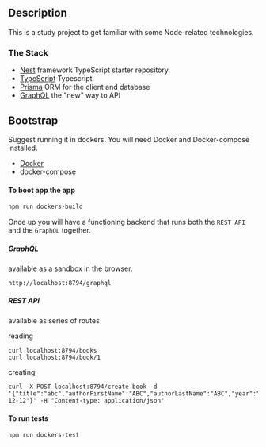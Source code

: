 
## Description

This is a study project to get familiar with some Node-related technologies.

### The Stack

- [Nest](https://github.com/nestjs/nest) framework TypeScript starter repository.
- [TypeScript](https://github.com/Microsoft/TypeScript) Typescript
- [Prisma](https://github.com/prisma/prisma/tree/HEAD/packages/cli) ORM for the client and database
- [GraphQL](https://github.com/graphql/graphql-js) the "new" way to API


## Bootstrap
Suggest running it in dockers. You will need Docker and Docker-compose installed.

- [Docker](https://www.docker.com/)
- [docker-compose](https://docs.docker.com/compose/install/)

#### To boot app the app
```Bash
npm run dockers-build
```

Once up you will have a functioning backend that runs both the `REST API` and the `GraphQL` together.

##### GraphQL
available as a sandbox in the browser.

```
http://localhost:8794/graphql
```

##### REST API
available as series of routes

reading
```
curl localhost:8794/books
curl localhost:8794/book/1
```
creating
```
curl -X POST localhost:8794/create-book -d '{"title":"abc","authorFirstName":"ABC","authorLastName":"ABC","year":"2022-12-12"}' -H "Content-type: application/json"
```



#### To run tests
```Bash
npm run dockers-test
```
